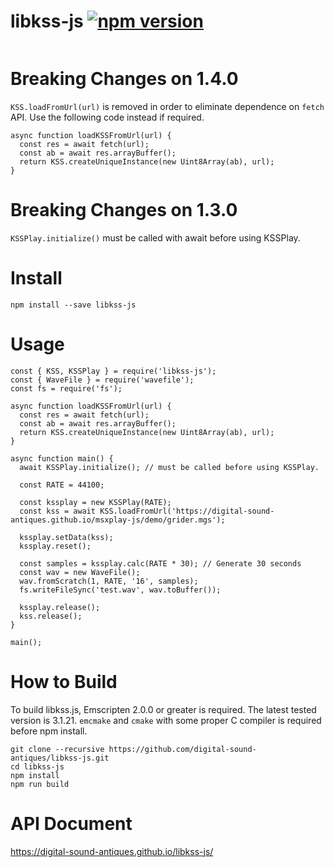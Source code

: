 # libkss-js [![npm version](https://badge.fury.io/js/libkss-js.svg)](https://badge.fury.io/js/libkss-js)
<img src="https://nodei.co/npm/libkss-js.png?downloads=true&stars=true" alt=""/>

# Breaking Changes on 1.4.0
`KSS.loadFromUrl(url)` is removed in order to eliminate dependence on `fetch` API. 
Use the following code instead if required.

```
async function loadKSSFromUrl(url) {
  const res = await fetch(url);
  const ab = await res.arrayBuffer();
  return KSS.createUniqueInstance(new Uint8Array(ab), url);
}
```

# Breaking Changes on 1.3.0
`KSSPlay.initialize()` must be called with await before using KSSPlay.

# Install
```
npm install --save libkss-js
```

# Usage
```
const { KSS, KSSPlay } = require('libkss-js');
const { WaveFile } = require('wavefile');
const fs = require('fs');

async function loadKSSFromUrl(url) {
  const res = await fetch(url);
  const ab = await res.arrayBuffer();
  return KSS.createUniqueInstance(new Uint8Array(ab), url);
}

async function main() {
  await KSSPlay.initialize(); // must be called before using KSSPlay.

  const RATE = 44100;

  const kssplay = new KSSPlay(RATE);
  const kss = await KSS.loadFromUrl('https://digital-sound-antiques.github.io/msxplay-js/demo/grider.mgs');

  kssplay.setData(kss);
  kssplay.reset();

  const samples = kssplay.calc(RATE * 30); // Generate 30 seconds
  const wav = new WaveFile();
  wav.fromScratch(1, RATE, '16', samples);
  fs.writeFileSync('test.wav', wav.toBuffer());

  kssplay.release();
  kss.release();
}

main();
```

# How to Build
To build libkss.js, Emscripten 2.0.0 or greater is required. The latest tested version is 3.1.21.
`emcmake` and `cmake` with some proper C compiler is required before npm install.

```
git clone --recursive https://github.com/digital-sound-antiques/libkss-js.git
cd libkss-js
npm install
npm run build
```

# API Document
https://digital-sound-antiques.github.io/libkss-js/
